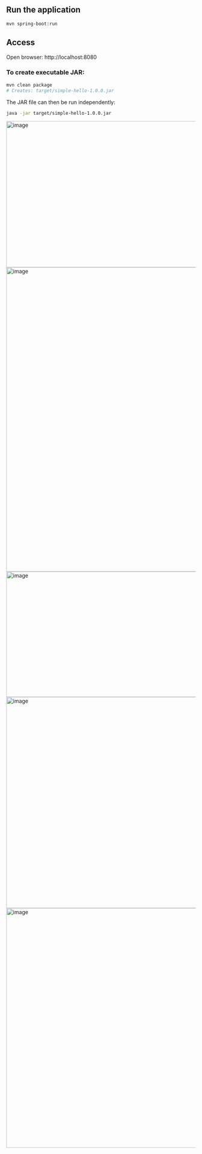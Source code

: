 ## Run the application
```bash
mvn spring-boot:run
```

## Access
Open browser: http://localhost:8080

### To create executable JAR:
```bash
mvn clean package
# Creates: target/simple-hello-1.0.0.jar
```

The JAR file can then be run independently:
```bash
java -jar target/simple-hello-1.0.0.jar
```

<img width="1600" height="389" alt="image" src="https://github.com/user-attachments/assets/cc696137-f89d-40d1-ae2d-7cd31dcdf773" />
<img width="1600" height="810" alt="image" src="https://github.com/user-attachments/assets/e3d65a0d-5ed2-48f1-9321-fbcb1e64ee81" />
<img width="1600" height="334" alt="image" src="https://github.com/user-attachments/assets/6811c941-50f3-4d5c-82cf-9360d8c560a2" />
<img width="1897" height="562" alt="image" src="https://github.com/user-attachments/assets/b644e628-d3d3-4046-8d2c-7a48746f5c89" />




<img width="855" height="638" alt="image" src="https://github.com/user-attachments/assets/d4d3a41d-4bf3-4be7-a023-e27a072e310f" />




